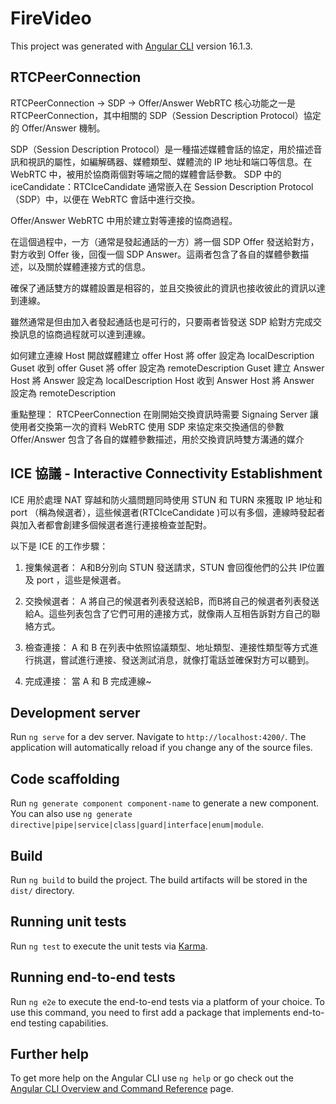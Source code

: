 # FireVideo

This project was generated with [Angular CLI](https://github.com/angular/angular-cli) version 16.1.3.

## RTCPeerConnection
RTCPeerConnection -> SDP -> Offer/Answer
WebRTC 核心功能之一是 RTCPeerConnection，其中相關的 SDP（Session Description Protocol）協定的 Offer/Answer 機制。

SDP（Session Description Protocol）是一種描述媒體會話的協定，用於描述音訊和視訊的屬性，如編解碼器、媒體類型、媒體流的 IP 地址和端口等信息。在 WebRTC 中，被用於協商兩個對等端之間的媒體會話參數。
SDP 中的 iceCandidate：RTCIceCandidate 通常嵌入在 Session Description Protocol（SDP）中，以便在 WebRTC 會話中進行交換。


Offer/Answer
WebRTC 中用於建立對等連接的協商過程。

在這個過程中，一方（通常是發起通話的一方）將一個 SDP Offer 發送給對方，對方收到 Offer 後，回復一個 SDP Answer。這兩者包含了各自的媒體參數描述，以及關於媒體連接方式的信息。

確保了通話雙方的媒體設置是相容的，並且交換彼此的資訊也接收彼此的資訊以達到連線。

雖然通常是但由加入者發起通話也是可行的，只要兩者皆發送 SDP 給對方完成交換訊息的協商過程就可以達到連線。

如何建立連線
Host 開啟媒體建立 offer
Host 將 offer 設定為 localDescription
Guset 收到 offer
Guset 將 offer 設定為 remoteDescription
Guset 建立 Answer
Host 將 Answer 設定為 localDescription
Host 收到 Answer
Host 將 Answer 設定為 remoteDescription

重點整理：
RTCPeerConnection 在剛開始交換資訊時需要 Signaing Server 讓使用者交換第一次的資料
WebRTC 使用 SDP 來協定來交換通信的參數
Offer/Answer 包含了各自的媒體參數描述，用於交換資訊時雙方溝通的媒介

## ICE 協議 - Interactive Connectivity Establishment
ICE 用於處理 NAT 穿越和防火牆問題同時使用 STUN 和 TURN 來獲取 IP 地址和 port （稱為候選者），這些候選者(RTCIceCandidate )可以有多個，連線時發起者與加入者都會創建多個候選者進行連接檢查並配對。

以下是 ICE 的工作步驟：

1. 搜集候選者：
A和B分別向 STUN 發送請求，STUN 會回復他們的公共 IP位置及 port ，這些是候選者。

2. 交換候選者：
A 將自己的候選者列表發送給B，而B將自己的候選者列表發送給A。這些列表包含了它們可用的連接方式，就像兩人互相告訴對方自己的聯絡方式。

3. 檢查連接：
A 和 B 在列表中依照協議類型、地址類型、連接性類型等方式進行挑選，嘗試進行連接、發送測試消息，就像打電話並確保對方可以聽到。

4. 完成連接：
當 A 和 B 完成連線~


## Development server

Run `ng serve` for a dev server. Navigate to `http://localhost:4200/`. The application will automatically reload if you change any of the source files.

## Code scaffolding

Run `ng generate component component-name` to generate a new component. You can also use `ng generate directive|pipe|service|class|guard|interface|enum|module`.

## Build

Run `ng build` to build the project. The build artifacts will be stored in the `dist/` directory.

## Running unit tests

Run `ng test` to execute the unit tests via [Karma](https://karma-runner.github.io).

## Running end-to-end tests

Run `ng e2e` to execute the end-to-end tests via a platform of your choice. To use this command, you need to first add a package that implements end-to-end testing capabilities.

## Further help

To get more help on the Angular CLI use `ng help` or go check out the [Angular CLI Overview and Command Reference](https://angular.io/cli) page.
